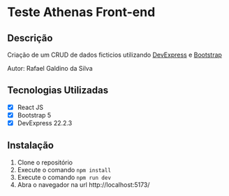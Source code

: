 # Teste Athenas Front-end

## Descrição

Criação de um CRUD de dados ficticios utilizando [DevExpress](https://js.devexpress.com/) e [Bootstrap](https://getbootstrap.com/docs/5.0/getting-started/introduction/)

Autor: Rafael Galdino da Silva

## Tecnologias Utilizadas

- [x] React JS
- [x] Bootstrap 5
- [x] DevExpress 22.2.3

## Instalação

1. Clone o repositório
2. Execute o comando `npm install`
3. Execute o comando `npm run dev`
4. Abra o navegador na url http://localhost:5173/
